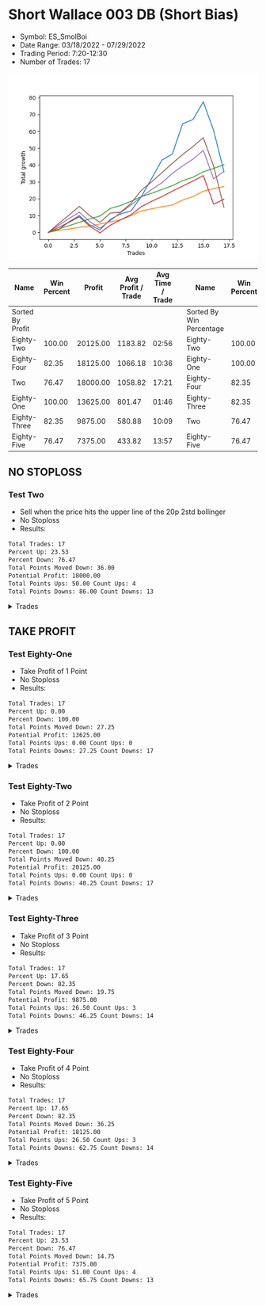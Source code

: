 # Short Wallace 003 DB (Short Bias)
- Symbol: ES_SmolBoi
- Date Range: 03/18/2022 - 07/29/2022
- Trading Period: 7:20-12:30
- Number of Trades: 17

![Plot](ShortWallace003DBES_SmolBoi(ShortBias).png)

| Name | Win Percent | Profit | Avg Profit / Trade | Avg Time / Trade |      | Name | Win Percent | Profit | Avg Profit / Trade | Avg Time / Trade |
| ---- | ----------- | ------ | ------------------ | ---------------- | ---- | ---- | ----------- | ------ | ------------------ | ---------------- |
| Sorted By <br> Profit | | | | | | Sorted By <br> Win Percentage ||||
| Eighty-Two | 100.00 | 20125.00 | 1183.82 | 02:56 |     | Eighty-Two | 100.00 | 20125.00 | 1183.82 | 02:56 |
| Eighty-Four | 82.35 | 18125.00 | 1066.18 | 10:36 |     | Eighty-One | 100.00 | 13625.00 | 801.47 | 01:46 |
| Two | 76.47 | 18000.00 | 1058.82 | 17:21 |     | Eighty-Four | 82.35 | 18125.00 | 1066.18 | 10:36 |
| Eighty-One | 100.00 | 13625.00 | 801.47 | 01:46 |     | Eighty-Three | 82.35 | 9875.00 | 580.88 | 10:09 |
| Eighty-Three | 82.35 | 9875.00 | 580.88 | 10:09 |     | Two | 76.47 | 18000.00 | 1058.82 | 17:21 |
| Eighty-Five | 76.47 | 7375.00 | 433.82 | 13:57 |     | Eighty-Five | 76.47 | 7375.00 | 433.82 | 13:57 |

## NO STOPLOSS

### Test Two
* Sell when the price hits the upper line of the 20p 2std bollinger
* No Stoploss
* Results:
```
Total Trades: 17
Percent Up: 23.53
Percent Down: 76.47
Total Points Moved Down: 36.00
Potential Profit: 18000.00
Total Points Ups: 50.00 Count Ups: 4
Total Points Downs: 86.00 Count Downs: 13
```

<details><summary>Trades</summary>

<code>In: 2022-03-25 11:34:00		Out: 2022-03-25 12:00:55		Total Position Time: 26:55		Total Move Down: 1.75		Total to Date: 1.75</code> <br />
<code>In: 2022-03-29 08:52:00		Out: 2022-03-29 09:01:40		Total Position Time: 09:40		Total Move Down: 4.50		Total to Date: 6.25</code> <br />
<code>In: 2022-03-29 08:53:00		Out: 2022-03-29 09:01:40		Total Position Time: 08:40		Total Move Down: 3.75		Total to Date: 10.00</code> <br />
<code>In: 2022-03-31 07:38:00		Out: 2022-03-31 08:07:55		Total Position Time: 29:55		Total Move Down: -5.50		Total to Date: 4.50</code> <br />
<code>In: 2022-03-31 07:39:00		Out: 2022-03-31 08:08:30		Total Position Time: 29:30		Total Move Down: -3.00		Total to Date: 1.50</code> <br />
<code>In: 2022-04-18 10:59:00		Out: 2022-04-18 11:10:40		Total Position Time: 11:40		Total Move Down: 6.25		Total to Date: 7.75</code> <br />
<code>In: 2022-04-20 09:55:00		Out: 2022-04-20 10:08:15		Total Position Time: 13:15		Total Move Down: 3.25		Total to Date: 11.00</code> <br />
<code>In: 2022-04-25 09:28:00		Out: 2022-04-25 09:57:55		Total Position Time: 29:55		Total Move Down: 1.75		Total to Date: 12.75</code> <br />
<code>In: 2022-05-10 11:47:00		Out: 2022-05-10 11:56:50		Total Position Time: 09:50		Total Move Down: 8.50		Total to Date: 21.25</code> <br />
<code>In: 2022-05-24 09:18:00		Out: 2022-05-24 09:31:20		Total Position Time: 13:20		Total Move Down: 10.75		Total to Date: 32.00</code> <br />
<code>In: 2022-06-10 10:53:00		Out: 2022-06-10 11:01:00		Total Position Time: 08:00		Total Move Down: 11.00		Total to Date: 43.00</code> <br />
<code>In: 2022-06-13 09:15:00		Out: 2022-06-13 09:30:15		Total Position Time: 15:15		Total Move Down: 3.50		Total to Date: 46.50</code> <br />
<code>In: 2022-06-13 09:41:00		Out: 2022-06-13 09:54:20		Total Position Time: 13:20		Total Move Down: 18.00		Total to Date: 64.50</code> <br />
<code>In: 2022-06-29 12:21:00		Out: 2022-06-29 12:35:20		Total Position Time: 14:20		Total Move Down: 2.50		Total to Date: 67.00</code> <br />
<code>In: 2022-07-06 11:10:00		Out: 2022-07-06 11:11:45		Total Position Time: 01:45		Total Move Down: 10.50		Total to Date: 77.50</code> <br />
<code>In: 2022-07-14 07:57:00		Out: 2022-07-14 08:26:55		Total Position Time: 29:55		Total Move Down: -17.00		Total to Date: 60.50</code> <br />
<code>In: 2022-07-14 08:13:00		Out: 2022-07-14 08:42:55		Total Position Time: 29:55		Total Move Down: -24.50		Total to Date: 36.00</code> <br />


</details>

## TAKE PROFIT

### Test Eighty-One
* Take Profit of 1 Point
* No Stoploss
* Results:
```
Total Trades: 17
Percent Up: 0.00
Percent Down: 100.00
Total Points Moved Down: 27.25
Potential Profit: 13625.00
Total Points Ups: 0.00 Count Ups: 0
Total Points Downs: 27.25 Count Downs: 17
```

<details><summary>Trades</summary>

<code>In: 2022-03-25 11:34:00		Out: 2022-03-25 11:35:15		Total Position Time: 01:15		Total Move Down: 1.25		Total to Date: 1.25</code> <br />
<code>In: 2022-03-29 08:52:00		Out: 2022-03-29 08:52:55		Total Position Time: 00:55		Total Move Down: 0.75		Total to Date: 2.00</code> <br />
<code>In: 2022-03-29 08:53:00		Out: 2022-03-29 08:57:35		Total Position Time: 04:35		Total Move Down: 1.00		Total to Date: 3.00</code> <br />
<code>In: 2022-03-31 07:38:00		Out: 2022-03-31 07:39:15		Total Position Time: 01:15		Total Move Down: 0.75		Total to Date: 3.75</code> <br />
<code>In: 2022-03-31 07:39:00		Out: 2022-03-31 07:41:25		Total Position Time: 02:25		Total Move Down: 1.25		Total to Date: 5.00</code> <br />
<code>In: 2022-04-18 10:59:00		Out: 2022-04-18 10:59:15		Total Position Time: 00:15		Total Move Down: 1.25		Total to Date: 6.25</code> <br />
<code>In: 2022-04-20 09:55:00		Out: 2022-04-20 09:57:25		Total Position Time: 02:25		Total Move Down: 1.25		Total to Date: 7.50</code> <br />
<code>In: 2022-04-25 09:28:00		Out: 2022-04-25 09:28:30		Total Position Time: 00:30		Total Move Down: 2.50		Total to Date: 10.00</code> <br />
<code>In: 2022-05-10 11:47:00		Out: 2022-05-10 11:47:10		Total Position Time: 00:10		Total Move Down: 2.75		Total to Date: 12.75</code> <br />
<code>In: 2022-05-24 09:18:00		Out: 2022-05-24 09:18:50		Total Position Time: 00:50		Total Move Down: 1.25		Total to Date: 14.00</code> <br />
<code>In: 2022-06-10 10:53:00		Out: 2022-06-10 10:53:10		Total Position Time: 00:10		Total Move Down: 1.25		Total to Date: 15.25</code> <br />
<code>In: 2022-06-13 09:15:00		Out: 2022-06-13 09:15:10		Total Position Time: 00:10		Total Move Down: 1.00		Total to Date: 16.25</code> <br />
<code>In: 2022-06-13 09:41:00		Out: 2022-06-13 09:41:10		Total Position Time: 00:10		Total Move Down: 3.00		Total to Date: 19.25</code> <br />
<code>In: 2022-06-29 12:21:00		Out: 2022-06-29 12:34:15		Total Position Time: 13:15		Total Move Down: 2.00		Total to Date: 21.25</code> <br />
<code>In: 2022-07-06 11:10:00		Out: 2022-07-06 11:10:10		Total Position Time: 00:10		Total Move Down: 3.25		Total to Date: 24.50</code> <br />
<code>In: 2022-07-14 07:57:00		Out: 2022-07-14 07:57:15		Total Position Time: 00:15		Total Move Down: 1.50		Total to Date: 26.00</code> <br />
<code>In: 2022-07-14 08:13:00		Out: 2022-07-14 08:14:30		Total Position Time: 01:30		Total Move Down: 1.25		Total to Date: 27.25</code> <br />


</details>

### Test Eighty-Two
* Take Profit of 2 Point
* No Stoploss
* Results:
```
Total Trades: 17
Percent Up: 0.00
Percent Down: 100.00
Total Points Moved Down: 40.25
Potential Profit: 20125.00
Total Points Ups: 0.00 Count Ups: 0
Total Points Downs: 40.25 Count Downs: 17
```

<details><summary>Trades</summary>

<code>In: 2022-03-25 11:34:00		Out: 2022-03-25 11:40:25		Total Position Time: 06:25		Total Move Down: 2.00		Total to Date: 2.00</code> <br />
<code>In: 2022-03-29 08:52:00		Out: 2022-03-29 08:57:40		Total Position Time: 05:40		Total Move Down: 2.00		Total to Date: 4.00</code> <br />
<code>In: 2022-03-29 08:53:00		Out: 2022-03-29 08:58:35		Total Position Time: 05:35		Total Move Down: 2.00		Total to Date: 6.00</code> <br />
<code>In: 2022-03-31 07:38:00		Out: 2022-03-31 07:41:25		Total Position Time: 03:25		Total Move Down: 2.00		Total to Date: 8.00</code> <br />
<code>In: 2022-03-31 07:39:00		Out: 2022-03-31 07:41:50		Total Position Time: 02:50		Total Move Down: 1.75		Total to Date: 9.75</code> <br />
<code>In: 2022-04-18 10:59:00		Out: 2022-04-18 10:59:30		Total Position Time: 00:30		Total Move Down: 4.50		Total to Date: 14.25</code> <br />
<code>In: 2022-04-20 09:55:00		Out: 2022-04-20 09:59:05		Total Position Time: 04:05		Total Move Down: 1.75		Total to Date: 16.00</code> <br />
<code>In: 2022-04-25 09:28:00		Out: 2022-04-25 09:28:30		Total Position Time: 00:30		Total Move Down: 2.50		Total to Date: 18.50</code> <br />
<code>In: 2022-05-10 11:47:00		Out: 2022-05-10 11:47:10		Total Position Time: 00:10		Total Move Down: 2.75		Total to Date: 21.25</code> <br />
<code>In: 2022-05-24 09:18:00		Out: 2022-05-24 09:20:10		Total Position Time: 02:10		Total Move Down: 2.00		Total to Date: 23.25</code> <br />
<code>In: 2022-06-10 10:53:00		Out: 2022-06-10 10:53:15		Total Position Time: 00:15		Total Move Down: 2.25		Total to Date: 25.50</code> <br />
<code>In: 2022-06-13 09:15:00		Out: 2022-06-13 09:16:45		Total Position Time: 01:45		Total Move Down: 2.25		Total to Date: 27.75</code> <br />
<code>In: 2022-06-13 09:41:00		Out: 2022-06-13 09:41:10		Total Position Time: 00:10		Total Move Down: 3.00		Total to Date: 30.75</code> <br />
<code>In: 2022-06-29 12:21:00		Out: 2022-06-29 12:34:15		Total Position Time: 13:15		Total Move Down: 2.00		Total to Date: 32.75</code> <br />
<code>In: 2022-07-06 11:10:00		Out: 2022-07-06 11:10:10		Total Position Time: 00:10		Total Move Down: 3.25		Total to Date: 36.00</code> <br />
<code>In: 2022-07-14 07:57:00		Out: 2022-07-14 07:57:50		Total Position Time: 00:50		Total Move Down: 2.00		Total to Date: 38.00</code> <br />
<code>In: 2022-07-14 08:13:00		Out: 2022-07-14 08:15:15		Total Position Time: 02:15		Total Move Down: 2.25		Total to Date: 40.25</code> <br />


</details>

### Test Eighty-Three
* Take Profit of 3 Point
* No Stoploss
* Results:
```
Total Trades: 17
Percent Up: 17.65
Percent Down: 82.35
Total Points Moved Down: 19.75
Potential Profit: 9875.00
Total Points Ups: 26.50 Count Ups: 3
Total Points Downs: 46.25 Count Downs: 14
```

<details><summary>Trades</summary>

<code>In: 2022-03-25 11:34:00		Out: 2022-03-25 12:01:45		Total Position Time: 27:45		Total Move Down: 3.00		Total to Date: 3.00</code> <br />
<code>In: 2022-03-29 08:52:00		Out: 2022-03-29 08:58:40		Total Position Time: 06:40		Total Move Down: 3.00		Total to Date: 6.00</code> <br />
<code>In: 2022-03-29 08:53:00		Out: 2022-03-29 09:01:35		Total Position Time: 08:35		Total Move Down: 3.25		Total to Date: 9.25</code> <br />
<code>In: 2022-03-31 07:38:00		Out: 2022-03-31 08:07:55		Total Position Time: 29:55		Total Move Down: -5.50		Total to Date: 3.75</code> <br />
<code>In: 2022-03-31 07:39:00		Out: 2022-03-31 08:08:55		Total Position Time: 29:55		Total Move Down: -4.00		Total to Date: -0.25</code> <br />
<code>In: 2022-04-18 10:59:00		Out: 2022-04-18 10:59:30		Total Position Time: 00:30		Total Move Down: 4.50		Total to Date: 4.25</code> <br />
<code>In: 2022-04-20 09:55:00		Out: 2022-04-20 10:08:15		Total Position Time: 13:15		Total Move Down: 3.25		Total to Date: 7.50</code> <br />
<code>In: 2022-04-25 09:28:00		Out: 2022-04-25 09:31:00		Total Position Time: 03:00		Total Move Down: 3.00		Total to Date: 10.50</code> <br />
<code>In: 2022-05-10 11:47:00		Out: 2022-05-10 11:47:15		Total Position Time: 00:15		Total Move Down: 4.75		Total to Date: 15.25</code> <br />
<code>In: 2022-05-24 09:18:00		Out: 2022-05-24 09:21:05		Total Position Time: 03:05		Total Move Down: 3.25		Total to Date: 18.50</code> <br />
<code>In: 2022-06-10 10:53:00		Out: 2022-06-10 10:53:55		Total Position Time: 00:55		Total Move Down: 2.75		Total to Date: 21.25</code> <br />
<code>In: 2022-06-13 09:15:00		Out: 2022-06-13 09:16:50		Total Position Time: 01:50		Total Move Down: 3.25		Total to Date: 24.50</code> <br />
<code>In: 2022-06-13 09:41:00		Out: 2022-06-13 09:41:10		Total Position Time: 00:10		Total Move Down: 3.00		Total to Date: 27.50</code> <br />
<code>In: 2022-06-29 12:21:00		Out: 2022-06-29 12:35:15		Total Position Time: 14:15		Total Move Down: 3.00		Total to Date: 30.50</code> <br />
<code>In: 2022-07-06 11:10:00		Out: 2022-07-06 11:10:10		Total Position Time: 00:10		Total Move Down: 3.25		Total to Date: 33.75</code> <br />
<code>In: 2022-07-14 07:57:00		Out: 2022-07-14 08:26:55		Total Position Time: 29:55		Total Move Down: -17.00		Total to Date: 16.75</code> <br />
<code>In: 2022-07-14 08:13:00		Out: 2022-07-14 08:15:25		Total Position Time: 02:25		Total Move Down: 3.00		Total to Date: 19.75</code> <br />


</details>

### Test Eighty-Four
* Take Profit of 4 Point
* No Stoploss
* Results:
```
Total Trades: 17
Percent Up: 17.65
Percent Down: 82.35
Total Points Moved Down: 36.25
Potential Profit: 18125.00
Total Points Ups: 26.50 Count Ups: 3
Total Points Downs: 62.75 Count Downs: 14
```

<details><summary>Trades</summary>

<code>In: 2022-03-25 11:34:00		Out: 2022-03-25 12:01:55		Total Position Time: 27:55		Total Move Down: 4.25		Total to Date: 4.25</code> <br />
<code>In: 2022-03-29 08:52:00		Out: 2022-03-29 09:01:35		Total Position Time: 09:35		Total Move Down: 4.00		Total to Date: 8.25</code> <br />
<code>In: 2022-03-29 08:53:00		Out: 2022-03-29 09:01:40		Total Position Time: 08:40		Total Move Down: 3.75		Total to Date: 12.00</code> <br />
<code>In: 2022-03-31 07:38:00		Out: 2022-03-31 08:07:55		Total Position Time: 29:55		Total Move Down: -5.50		Total to Date: 6.50</code> <br />
<code>In: 2022-03-31 07:39:00		Out: 2022-03-31 08:08:55		Total Position Time: 29:55		Total Move Down: -4.00		Total to Date: 2.50</code> <br />
<code>In: 2022-04-18 10:59:00		Out: 2022-04-18 10:59:30		Total Position Time: 00:30		Total Move Down: 4.50		Total to Date: 7.00</code> <br />
<code>In: 2022-04-20 09:55:00		Out: 2022-04-20 10:08:35		Total Position Time: 13:35		Total Move Down: 4.75		Total to Date: 11.75</code> <br />
<code>In: 2022-04-25 09:28:00		Out: 2022-04-25 09:31:10		Total Position Time: 03:10		Total Move Down: 4.50		Total to Date: 16.25</code> <br />
<code>In: 2022-05-10 11:47:00		Out: 2022-05-10 11:47:15		Total Position Time: 00:15		Total Move Down: 4.75		Total to Date: 21.00</code> <br />
<code>In: 2022-05-24 09:18:00		Out: 2022-05-24 09:21:15		Total Position Time: 03:15		Total Move Down: 4.50		Total to Date: 25.50</code> <br />
<code>In: 2022-06-10 10:53:00		Out: 2022-06-10 10:54:30		Total Position Time: 01:30		Total Move Down: 4.00		Total to Date: 29.50</code> <br />
<code>In: 2022-06-13 09:15:00		Out: 2022-06-13 09:17:05		Total Position Time: 02:05		Total Move Down: 5.50		Total to Date: 35.00</code> <br />
<code>In: 2022-06-13 09:41:00		Out: 2022-06-13 09:41:15		Total Position Time: 00:15		Total Move Down: 4.50		Total to Date: 39.50</code> <br />
<code>In: 2022-06-29 12:21:00		Out: 2022-06-29 12:37:05		Total Position Time: 16:05		Total Move Down: 4.00		Total to Date: 43.50</code> <br />
<code>In: 2022-07-06 11:10:00		Out: 2022-07-06 11:11:05		Total Position Time: 01:05		Total Move Down: 5.25		Total to Date: 48.75</code> <br />
<code>In: 2022-07-14 07:57:00		Out: 2022-07-14 08:26:55		Total Position Time: 29:55		Total Move Down: -17.00		Total to Date: 31.75</code> <br />
<code>In: 2022-07-14 08:13:00		Out: 2022-07-14 08:15:45		Total Position Time: 02:45		Total Move Down: 4.50		Total to Date: 36.25</code> <br />


</details>

### Test Eighty-Five
* Take Profit of 5 Point
* No Stoploss
* Results:
```
Total Trades: 17
Percent Up: 23.53
Percent Down: 76.47
Total Points Moved Down: 14.75
Potential Profit: 7375.00
Total Points Ups: 51.00 Count Ups: 4
Total Points Downs: 65.75 Count Downs: 13
```

<details><summary>Trades</summary>

<code>In: 2022-03-25 11:34:00		Out: 2022-03-25 12:02:00		Total Position Time: 28:00		Total Move Down: 5.25		Total to Date: 5.25</code> <br />
<code>In: 2022-03-29 08:52:00		Out: 2022-03-29 09:01:45		Total Position Time: 09:45		Total Move Down: 5.00		Total to Date: 10.25</code> <br />
<code>In: 2022-03-29 08:53:00		Out: 2022-03-29 09:02:10		Total Position Time: 09:10		Total Move Down: 5.25		Total to Date: 15.50</code> <br />
<code>In: 2022-03-31 07:38:00		Out: 2022-03-31 08:07:55		Total Position Time: 29:55		Total Move Down: -5.50		Total to Date: 10.00</code> <br />
<code>In: 2022-03-31 07:39:00		Out: 2022-03-31 08:08:55		Total Position Time: 29:55		Total Move Down: -4.00		Total to Date: 6.00</code> <br />
<code>In: 2022-04-18 10:59:00		Out: 2022-04-18 11:06:40		Total Position Time: 07:40		Total Move Down: 5.50		Total to Date: 11.50</code> <br />
<code>In: 2022-04-20 09:55:00		Out: 2022-04-20 10:24:55		Total Position Time: 29:55		Total Move Down: 0.50		Total to Date: 12.00</code> <br />
<code>In: 2022-04-25 09:28:00		Out: 2022-04-25 09:31:15		Total Position Time: 03:15		Total Move Down: 5.25		Total to Date: 17.25</code> <br />
<code>In: 2022-05-10 11:47:00		Out: 2022-05-10 11:47:20		Total Position Time: 00:20		Total Move Down: 7.75		Total to Date: 25.00</code> <br />
<code>In: 2022-05-24 09:18:00		Out: 2022-05-24 09:21:30		Total Position Time: 03:30		Total Move Down: 5.00		Total to Date: 30.00</code> <br />
<code>In: 2022-06-10 10:53:00		Out: 2022-06-10 10:55:05		Total Position Time: 02:05		Total Move Down: 5.50		Total to Date: 35.50</code> <br />
<code>In: 2022-06-13 09:15:00		Out: 2022-06-13 09:17:05		Total Position Time: 02:05		Total Move Down: 5.50		Total to Date: 41.00</code> <br />
<code>In: 2022-06-13 09:41:00		Out: 2022-06-13 09:41:45		Total Position Time: 00:45		Total Move Down: 5.25		Total to Date: 46.25</code> <br />
<code>In: 2022-06-29 12:21:00		Out: 2022-06-29 12:41:05		Total Position Time: 20:05		Total Move Down: 4.75		Total to Date: 51.00</code> <br />
<code>In: 2022-07-06 11:10:00		Out: 2022-07-06 11:11:05		Total Position Time: 01:05		Total Move Down: 5.25		Total to Date: 56.25</code> <br />
<code>In: 2022-07-14 07:57:00		Out: 2022-07-14 08:26:55		Total Position Time: 29:55		Total Move Down: -17.00		Total to Date: 39.25</code> <br />
<code>In: 2022-07-14 08:13:00		Out: 2022-07-14 08:42:55		Total Position Time: 29:55		Total Move Down: -24.50		Total to Date: 14.75</code> <br />


</details>